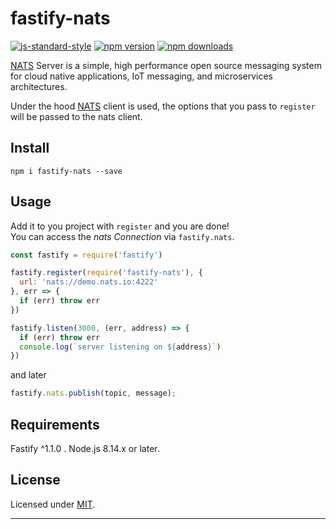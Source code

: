 # fastify-nats

[![js-standard-style](https://img.shields.io/badge/code%20style-standard-brightgreen.svg?style=flat)](http://standardjs.com/)
[![npm version](https://img.shields.io/npm/v/fastify-nats.svg?style=flat-square)](https://www.npmjs.com/package/fastify-nats)
[![npm downloads](https://img.shields.io/npm/dm/fastify-nats.svg?style=flat-square)](https://www.npmjs.com/package/fastify-nats)

[NATS](http://nats.io) Server is a simple, high performance open source messaging system for cloud native applications, IoT messaging, and microservices architectures.

Under the hood [NATS](https://github.com/nats-io/node-nats) client is used, the options that you pass to `register` will be passed to the nats client.


## Install
```
npm i fastify-nats --save
```


## Usage
Add it to you project with `register` and you are done!  
You can access the *nats Connection* via `fastify.nats`.
```js
const fastify = require('fastify')

fastify.register(require('fastify-nats'), {
  url: 'nats://demo.nats.io:4222'
}, err => {
  if (err) throw err
})

fastify.listen(3000, (err, address) => {
  if (err) throw err
  console.log(`server listening on ${address}`)
})
```

and later
```js
fastify.nats.publish(topic, message);
```


## Requirements

Fastify ^1.1.0 .
Node.js 8.14.x or later.


## License

Licensed under [MIT](./LICENSE).

----
